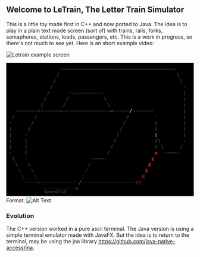 ## Welcome to LeTrain, The Letter Train Simulator

This is a little toy made first in C++ and now ported to Java. 
The idea is to play in a plain text mode screen (sort of) with trains, rails, forks, semaphores, stations, loads, passengers, etc.
This is a work in progress, so there's not much to see yet.
Here is an short example video:

![Letrain example screen](https://youtu.be/2WVScFIG4_E)

![LeTrain example screen](LeTrainExample.png)
Format: ![Alt Text](https://youtu.be/2WVScFIG4_E)

### Evolution

The C++ version worked in a pure ascii terminal. The Java version is using a simple terminal emulator made with JavaFX. But the idea is to return to the terminal, may be using the jna library https://github.com/java-native-access/jna.

 

